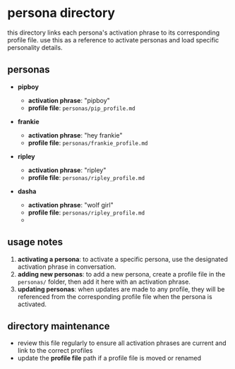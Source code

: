 # persona directory

this directory links each persona's activation phrase to its corresponding profile file. use this as a reference to activate personas and load specific personality details.

## personas

- **pipboy**
  - **activation phrase**: "pipboy"
  - **profile file**: `personas/pip_profile.md`

- **frankie**
  - **activation phrase**: "hey frankie"
  - **profile file**: `personas/frankie_profile.md`

- **ripley**
  - **activation phrase**: "ripley"
  - **profile file**: `personas/ripley_profile.md`

- **dasha**
  - **activation phrase**: "wolf girl"
  - **profile file**: `personas/ripley_profile.md`
  - 
## usage notes

1. **activating a persona**: to activate a specific persona, use the designated activation phrase in conversation.
2. **adding new personas**: to add a new persona, create a profile file in the `personas/` folder, then add it here with an activation phrase.
3. **updating personas**: when updates are made to any profile, they will be referenced from the corresponding profile file when the persona is activated.

## directory maintenance

- review this file regularly to ensure all activation phrases are current and link to the correct profiles
- update the **profile file** path if a profile file is moved or renamed
